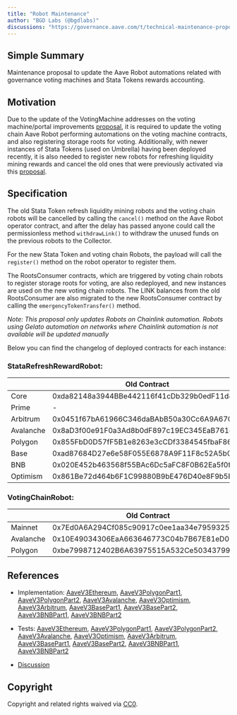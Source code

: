 ```yaml
---
title: "Robot Maintenance"
author: "BGD Labs (@bgdlabs)"
discussions: "https://governance.aave.com/t/technical-maintenance-proposals/15274/96"
---
```


## Simple Summary

Maintenance proposal to update the Aave Robot automations related with governance voting machines and Stata Tokens rewards accounting.

## Motivation

Due to the update of the VotingMachine addresses on the voting machine/portal improvements [proposal](https://vote.onaave.com/proposal/?proposalId=273), it is required to update the voting chain Aave Robot performing automations on the voting machine contracts, and also registering storage roots for voting.
Additionally, with newer instances of Stata Tokens (used on Umbrella) having been deployed recently, it is also needed to register new robots for refreshing liquidity mining rewards and cancel the old ones that were previously activated via this [proposal](https://vote.onaave.com/proposal/?proposalId=109).

## Specification

The old Stata Token refresh liquidity mining robots and the voting chain robots will be cancelled by calling the `cancel()` method on the Aave Robot operator contract, and after the delay has passed anyone could call the permissionless method `withdrawLink()` to withdraw the unused funds on the previous robots to the Collector.

For the new Stata Token and voting chain Robots, the payload will call the `register()` method on the robot operator to register them.

The RootsConsumer contracts, which are triggered by voting chain robots to register storage roots for voting, are also redeployed, and new instances are used on the new voting chain robots. The LINK balances from the old RootsConsumer are also migrated to the new RootsConsumer contract by calling the `emergencyTokenTransfer()` method.

_Note: This proposal only updates Robots on Chainlink automation. Robots using Gelato automation on networks where Chainlink automation is not available will be updated manually_

Below you can find the changelog of deployed contracts for each instance:

### StataRefreshRewardRobot:

|           | Old Contract                               | New Contract                               |
| --------- | ------------------------------------------ | ------------------------------------------ |
| Core      | 0xda82148a3944BBe442116f41cDb329b0edF11d41 | 0x892B74CD3703B427CD90e7f140F358A1DE1EA703 |
| Prime     | -                                          | 0x858f50cB70e6476d37543275aF4c738Ae8a27893 |
| Arbitrum  | 0x0451f67bA61966C346daBAbB50a30Cc6A9A67C69 | 0xF01281a6DfDe5506C5049c9BBf8C7E087b9bD4bF |
| Avalanche | 0x8aD3f00e91F0a3Ad8b0dF897c19EC345EaB761c4 | 0x43C6b39669355AF93DdEdc70e8eB44c226f09BFB |
| Polygon   | 0x855FbD0D57fF5B1e8263e3cCDf3384545fbaF863 | 0x1d8347B427964fad8a742e7f9442a4E89346400a |
| Base      | 0xad87684D27e6e58F055E6878A9F11F8c52A5b0F5 | 0x97CB9e81d480A2AB03299760654C1DDC0C16bE07 |
| BNB       | 0x020E452b463568f55BAc6Dc5aFC8F0B62Ea5f0f3 | 0x9062F78b631f33D24Ed058cBc116A653452ea82A |
| Optimism  | 0x861Be72d464b6F1C99880B9bE476D40e8F9b5Bce | 0x365d47ceD3D7Eb6a9bdB3814aA23cc06B2D33Ef8 |

### VotingChainRobot:

|           | Old Contract                               | New Contract                               |
| --------- | ------------------------------------------ | ------------------------------------------ |
| Mainnet   | 0x7Ed0A6A294Cf085c90917c0ee1aa34e795932558 | 0xbC3210bfff692a5bbDBB068D42Ab4eAF28b01Ee0 |
| Avalanche | 0x10E49034306EaA663646773C04b7B67E81eD0D52 | 0x2cf0fA5b36F0f89a5EA18F835d1375974a7720B8 |
| Polygon   | 0xbe7998712402B6A63975515A532Ce503437998b7 | 0x1180eE41eC15Dd0accC13a1e646B3152bECFf8F6 |

## References

- Implementation: [AaveV3Ethereum](https://github.com/bgd-labs/aave-proposals-v3/blob/37c81af7369369fd031d983ec740d801ceb5c76e/src/20250330_Multi_AaveRobotMaintenance/AaveV3Ethereum_AaveRobotMaintenance_20250330.sol), [AaveV3PolygonPart1](https://github.com/bgd-labs/aave-proposals-v3/blob/37c81af7369369fd031d983ec740d801ceb5c76e/src/20250330_Multi_AaveRobotMaintenance/AaveV3Polygon_AaveRobotMaintenance_Part1_20250330.sol), [AaveV3PolygonPart2](https://github.com/bgd-labs/aave-proposals-v3/blob/37c81af7369369fd031d983ec740d801ceb5c76e/src/20250330_Multi_AaveRobotMaintenance/AaveV3Polygon_AaveRobotMaintenance_Part2_20250330.sol), [AaveV3Avalanche](https://github.com/bgd-labs/aave-proposals-v3/blob/37c81af7369369fd031d983ec740d801ceb5c76e/src/20250330_Multi_AaveRobotMaintenance/AaveV3Avalanche_AaveRobotMaintenance_20250330.sol), [AaveV3Optimism](https://github.com/bgd-labs/aave-proposals-v3/blob/37c81af7369369fd031d983ec740d801ceb5c76e/src/20250330_Multi_AaveRobotMaintenance/AaveV3Optimism_AaveRobotMaintenance_20250330.sol), [AaveV3Arbitrum](https://github.com/bgd-labs/aave-proposals-v3/blob/37c81af7369369fd031d983ec740d801ceb5c76e/src/20250330_Multi_AaveRobotMaintenance/AaveV3Arbitrum_AaveRobotMaintenance_20250330.sol), [AaveV3BasePart1](https://github.com/bgd-labs/aave-proposals-v3/blob/37c81af7369369fd031d983ec740d801ceb5c76e/src/20250330_Multi_AaveRobotMaintenance/AaveV3Base_AaveRobotMaintenance_Part1_20250330.sol), [AaveV3BasePart2](https://github.com/bgd-labs/aave-proposals-v3/blob/37c81af7369369fd031d983ec740d801ceb5c76e/src/20250330_Multi_AaveRobotMaintenance/AaveV3Base_AaveRobotMaintenance_Part2_20250330.sol), [AaveV3BNBPart1](https://github.com/bgd-labs/aave-proposals-v3/blob/37c81af7369369fd031d983ec740d801ceb5c76e/src/20250330_Multi_AaveRobotMaintenance/AaveV3BNB_AaveRobotMaintenance_Part1_20250330.sol), [AaveV3BNBPart2](https://github.com/bgd-labs/aave-proposals-v3/blob/37c81af7369369fd031d983ec740d801ceb5c76e/src/20250330_Multi_AaveRobotMaintenance/AaveV3BNB_AaveRobotMaintenance_Part2_20250330.sol)

- Tests: [AaveV3Ethereum](https://github.com/bgd-labs/aave-proposals-v3/blob/37c81af7369369fd031d983ec740d801ceb5c76e/src/20250330_Multi_AaveRobotMaintenance/AaveV3Ethereum_AaveRobotMaintenance_20250330.t.sol), [AaveV3PolygonPart1](https://github.com/bgd-labs/aave-proposals-v3/blob/37c81af7369369fd031d983ec740d801ceb5c76e/src/20250330_Multi_AaveRobotMaintenance/AaveV3Polygon_AaveRobotMaintenance_Part1_20250330.t.sol), [AaveV3PolygonPart2](https://github.com/bgd-labs/aave-proposals-v3/blob/37c81af7369369fd031d983ec740d801ceb5c76e/src/20250330_Multi_AaveRobotMaintenance/AaveV3Polygon_AaveRobotMaintenance_Part2_20250330.t.sol), [AaveV3Avalanche](https://github.com/bgd-labs/aave-proposals-v3/blob/37c81af7369369fd031d983ec740d801ceb5c76e/src/20250330_Multi_AaveRobotMaintenance/AaveV3Avalanche_AaveRobotMaintenance_20250330.t.sol), [AaveV3Optimism](https://github.com/bgd-labs/aave-proposals-v3/blob/37c81af7369369fd031d983ec740d801ceb5c76e/src/20250330_Multi_AaveRobotMaintenance/AaveV3Optimism_AaveRobotMaintenance_20250330.t.sol), [AaveV3Arbitrum](https://github.com/bgd-labs/aave-proposals-v3/blob/37c81af7369369fd031d983ec740d801ceb5c76e/src/20250330_Multi_AaveRobotMaintenance/AaveV3Arbitrum_AaveRobotMaintenance_20250330.t.sol), [AaveV3BasePart1](https://github.com/bgd-labs/aave-proposals-v3/blob/37c81af7369369fd031d983ec740d801ceb5c76e/src/20250330_Multi_AaveRobotMaintenance/AaveV3Base_AaveRobotMaintenance_Part1_20250330.t.sol), [AaveV3BasePart2](https://github.com/bgd-labs/aave-proposals-v3/blob/37c81af7369369fd031d983ec740d801ceb5c76e/src/20250330_Multi_AaveRobotMaintenance/AaveV3Base_AaveRobotMaintenance_Part2_20250330.t.sol), [AaveV3BNBPart1](https://github.com/bgd-labs/aave-proposals-v3/blob/37c81af7369369fd031d983ec740d801ceb5c76e/src/20250330_Multi_AaveRobotMaintenance/AaveV3BNB_AaveRobotMaintenance_Part1_20250330.t.sol), [AaveV3BNBPart2](https://github.com/bgd-labs/aave-proposals-v3/blob/37c81af7369369fd031d983ec740d801ceb5c76e/src/20250330_Multi_AaveRobotMaintenance/AaveV3BNB_AaveRobotMaintenance_Part2_20250330.t.sol)
- [Discussion](https://governance.aave.com/t/technical-maintenance-proposals/15274/96)

## Copyright

Copyright and related rights waived via [CC0](https://creativecommons.org/publicdomain/zero/1.0/).
